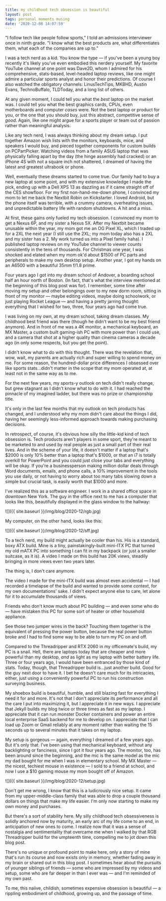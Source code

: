 ```yaml
---
title: my childhood tech obsession is beautiful
layout: post
tags: personal moments musing
date: '2020-12-08 14:07:59'
---
```


"I follow tech like people follow sports," I told an admissions interviewer once in ninth grade. "I know what the best products are, what differentiates them, what each of the companies are up to."

I was a tech nerd as a kid. You know the type — if you've been a young boy recently it's likely you've even embodied this nerdery yourself. My favorite YouTube channel at one point was Dave2D, whom I admired for his comprehensive, stats-based, level-headed laptop reviews, like one might admire a particular sports analyst and honor their predictions. Of course I also watched the obligatory channels: LinusTechTips, MKBHD, Austin Evans, TechnoBuffalo, TLDToday, and a long list of others.

At any given moment, I could tell you what the *best* laptop on the market was. I could tell you what the best graphics cards, CPUs, even motherboards and computer *cases* were. Not the best laptop or product for you, or the one that you should buy, just this abstract, competitive sense of *good*. Again, like one might argue for a sports player or team out of passion rather than meaningful analysis.

Like any tech nerd, I was always thinking about my dream setup. I put together Amazon wish lists with the monitors, keyboards, mice, and speakers I would buy, and pieced together components for custom builds on PCPartPicker. Watching videos from a family ASUS laptop that was physically falling apart by the day (the hinge assembly had cracked) or an iPhone 4S with not a square inch not shattered, I dreamed of having the latest and greatest ultrabook or phone.

Well, eventually these dreams started to come true. Our family had to buy a new laptop at some point, and with my extensive knowledge I made the pick, ending up with a Dell XPS 13 as dazzling as if it came straight off of the CES showfloor. For my first non-hand-me-down phone, I convinced my mom to let me back the Nextbit Robin on Kickstarter. I loved Android, but the phone itself was terrible, with a crummy camera, overheating issues, and unpredictable battery life with random shutdowns. A hit and a miss.

At first, these gains only fueled my tech obsession. I convinced my mom to get a Nexus 6P, and my sister a Nexus 5X. After my Nextbit became unusable within the year, my mom got me an OG Pixel XL, which I traded up for a 2XL the next year (I still use the 2XL; my mom today also has a 2XL and my sister has a 2. My work turned us into a Pixel family haha). I published laptop reviews on my YouTube channel to viewer counts consistently in the tens of thousands. For Christmas one year, I was shocked and elated when my mom ok'd about $1500 of PC parts and peripherals to make my own desktop setup. Another year, I got my hands on an A6500 with a beautiful 35mm f/1.8 prime.

Four years ago I got into my dream school of Andover, a boarding school half an hour north of Boston. (In fact, that's what the interview mentioned at the beginning of this blog post was for). I remember, some time after moving my setup and other belongings over to my new dorm room, sitting in front of my monitor — maybe editing videos, maybe doing schoolwork, or just playing Rocket League — and having a pretty jarring thought: everything that I wished for two, three, four years ago had come true.

I was living on my own, at my dream school, taking dream classes. My childhood best friend was there (though he didn't want to be my best friend anymore). And in front of me was a 4K monitor, a mechanical keyboard, an MX Master, a custom built gaming-ish PC with more power than I could use, and a camera that shot at a higher quality than cinema cameras a decade ago (in only some respects, but you get the point).

I didn't know what to do with this thought. There was the revelation that, wow, wait, my parents are actually rich and super willing to spend money on me. For some reason, the hundred-dollar price differences I obsessed over like sports stats...didn't matter in the scope that my mom operated at, at least not in the same way as to me.

For the next few years, my sports-y outlook on tech didn't really change, but grew stagnant as I didn't know what to do with it. I had reached the pinnacle of my imagined ladder, but there was no prize or championship title.

It's only in the last few months that my outlook on tech products has changed, and I understood why my mom didn't care about the things I did, having her seemingly less-informed approach towards making purchasing decisions.

In retrospect, of course, it's obvious how silly the little-kid kind of tech obsession is. Tech products aren't players in some sport, they're meant to be marketed to and used by real people as just a small part of their real lives. And in the scheme of your life, it doesn't matter if a laptop that's $2000 is only 10% better than a laptop that's $1000, or that an i7 is totally overkill for PowerPoint and you could just close your tabs and everything will be okay. If you're a businessperson making million dollar deals through Word documents, emails, and phone calls, a 10% improvement in the tools you use daily, or not having to worry about too many tabs slowing down a simple but crucial task, is easily worth that $1000 and more.

I've realized this as a software engineer. I work in a shared office space in downtown New York. The guy in the office next to me has a computer that looks like this, beautifully displayed in the glass window to the hallway:

![]({{ site.baseurl }}/img/blog/2020-12/rgb.jpg)

My computer, on the other hand, looks like this:

![]({{ site.baseurl }}/img/blog/2020-12/sff.jpg)

To a tech nerd, my build might actually be cooler than his. His is a standard, boxy ATX build. Mine is a tiny, painstakingly-built mini-ITX PC that turned my old mATX PC into something I can fit in my backpack (or just a smaller suitcase, as it is). A video I made on this build has 20K views, steadily bringing in more views even two years later.

The thing is, I don't care anymore.

The video I made for the mini-ITX build was almost even accidental — I had recorded a timelapse of the build and wanted to provide some context, for my own documentations' sake. I didn't expect anyone else to care, let alone for it to accumulate thousands of views.

Friends who don't know much about PC building — and even some who do — have mistaken this PC for some sort of heater or other household appliance.

See those two jumper wires in the back? Touching them together is the equivalent of pressing the power button, because the real power button broke and I had to find some way to be able to turn my PC on and off.

Compared to the Threadripper and RTX 2060 in my officemate's build, my PC is a snail. Hell, there are laptops today that are cheaper and more powerful than my desktop, *and* as light as my laptop with better battery life. Three or four years ago, I would have been entranced by those kind of stats. Today, though, that Threadripper build is...just another build. Good for the guy next door to have it. I bet he doesn't care much for its intricacies, either, just using a conveniently powerful PC to run his construction surveying business.

My shoebox build is beautiful, humble, and still blazing fast for everything I need it for and more. It's not that I don't appreciate its performance and all the care I put into maximizing it, but I appreciate it in new ways. I appreciate that Jekyll builds my blog twice or three times as fast as my laptop. I appreciate that it can run monster Docker containers and power an entire local enterprise SaaS backend for me to develop on. I appreciate that I can load up Zoom or Gmail reliably at any moment rather than waiting the 15 seconds up to several minutes that it takes on my laptop.

My setup is gorgeous — again, everything I dreamed of a few years ago. But it's only that. I've been using that mechanical keyboard, without any backlighting or fanciness, since I got it four years ago. The monitor, too, has been around since the beginning, and the mic is the same model as the mic my dad bought for me when I was in elementary school. My MX Master — the nicest, techiest mouse in existence — I sold to a friend at school, and now I use a $10 gaming mouse my mom bought off of Amazon.

![]({{ site.baseurl }}/img/blog/2020-12/setup.jpg)

Don't get me wrong, I know that this is a ludicrously nice setup. It came from my upper-middle-class family that was able to drop a couple thousand dollars on things that make my life easier. I'm only now starting to make my own money and purchases.

But there's a sort of stability here. My silly childhood tech obsessiveness is solidly anchored now by maturity, an early arc of my life come to an end, in anticipation of new ones to come. I realize now that it was a sense of nostalgia and sentimentality that overcame me when I walked by that RGB Threadripper build for the umpteenth time, compelling me to jot down this blog post.

There's no unique or profound point to make here, only a story of mine that's run its course and now exists only in memory, whether fading away in my brain or shared out in this blog post. I sometimes hear about the pursuits of younger siblings of friends — some who are impressed by my videos and setup, some who are far deeper in than I ever was — and I'm reminded of my own past.

To me, this naiive, childish, sometimes expensive obsession is beautiful — a rippling embodiment of childhood, growing up, and the passage of time.